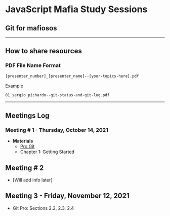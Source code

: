 # JavaScript Mafia Study Sessions 

## Git for mafiosos

--- 

## How to share resources 

### PDF File Name Format
```sh
[presenter_number]_[presenter_name]--[your-topics-here].pdf
```
Example  
```sh
01_sergio_pichardo--git-status-and-git-log.pdf 
```
---

## Meetings Log 

### Meeting # 1 - Thursday, October 14, 2021
- **Materials**
    - [Pro Git](https://git-scm.com/book/en/v2)
    - Chapter 1: Getting Started


## Meeting # 2
- [Will add info later]


## Meeting 3 - Friday, November 12, 2021
- Git Pro: Sections 2.2, 2.3, 2.4



